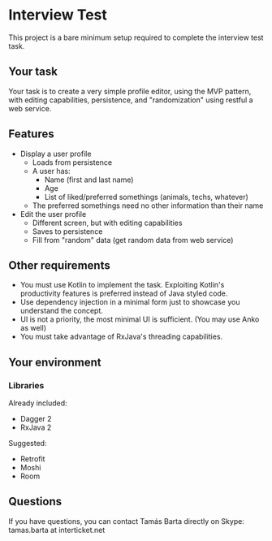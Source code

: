# Interview Test

This project is a bare minimum setup required to complete the interview test task.

## Your task

Your task is to create a very simple profile editor, using the MVP pattern, with editing capabilities, persistence, and "randomization" using restful a web service.

## Features

- Display a user profile
    - Loads from persistence
    - A user has:
        - Name (first and last name)
        - Age
        - List of liked/preferred somethings (animals, techs, whatever)
    - The preferred somethings need no other information than their name
- Edit the user profile
    - Different screen, but with editing capabilities
    - Saves to persistence
    - Fill from "random" data (get random data from web service)

## Other requirements

- You must use Kotlin to implement the task. Exploiting Kotlin's productivity features is preferred instead of Java styled code.
- Use dependency injection in a minimal form just to showcase you understand the concept.
- UI is not a priority, the most minimal UI is sufficient. (You may use Anko as well)
- You must take advantage of RxJava's threading capabilities.

## Your environment

### Libraries

Already included:

- Dagger 2
- RxJava 2

Suggested:

- Retrofit
- Moshi
- Room

## Questions

If you have questions, you can contact Tamás Barta directly on Skype: tamas.barta at interticket.net
